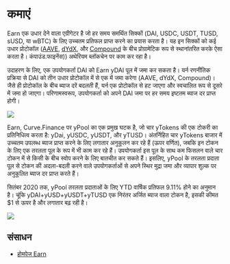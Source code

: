 # कमाएं

Earn एक उधार देने वाला एग्रीगेटर है जो हर समय समर्थित सिक्कों \(DAI, USDC, USDT, TUSD, sUSD, या wBTC\) के लिए उच्चतम प्रतिफल प्राप्त करने का प्रयास करता है। यह इन सिक्कों को कई उधार प्रोटोकॉल \([AAVE](https://aave.com), [dYdX](https://dydx.exchange/), और [Compound](https://) के बीच प्रोग्रामेटिक रूप से स्थानांतरित करके ऐसा करता है। कंपाउंड.फाइनेंस)\) अथेरियम ब्लॉकचेन पर काम कर रहा है।

उदाहरण के लिए, एक उपयोगकर्ता DAI को Earn yDAI पूल में जमा कर सकता है। यर्न रणनीतिक प्रक्रिया से DAI को तीन उधार प्रोटोकॉल में से एक में जमा करेगा \(AAVE, dYdX, Compound\)। जैसे ही प्रोटोकॉल के बीच ब्याज दरें बदलती हैं, यर्न एक प्रोटोकॉल से हट जाएगा और स्वचालित रूप से दूसरे में जमा हो जाएगा। परिणामस्वरूप, उपयोगकर्ता को अपने DAI जमा पर हर समय इष्टतम ब्याज दर प्राप्त होगी।

![](https://i.imgur.com/jLlg0WU.png)

Earn, Curve.Finance पर yPool का एक प्रमुख घटक है, जो चार yTokens की एक टोकरी का प्रतिनिधित्व करता है: yDai, yUSDC, yUSDT, और yTUSD। अंतर्निहित चार yTokens बाजार में उच्चतम उपलब्ध ब्याज प्राप्त करने के लिए लगातार अनुकूलन कर रहे हैं \(ऊपर वर्णित\), जबकि इन टोकन के लिए एक तरलता पूल के रूप में भी काम कर रहे हैं। उपयोगकर्ता इस पूल के साथ कम फिसलन वाले चार टोकन में से किसी के बीच स्वोप करने के लिए बातचीत कर सकते हैं। इसलिए, yPool के तरलता प्रदाता पूल से टोकन की अदला-बदली करने वाले उपयोगकर्ताओं से अपने स्थिर मुद्रा जमा और व्यापार शुल्क पर अनुकूलित ब्याज दर प्राप्त करते हैं।

सितंबर 2020 तक, yPool तरलता प्रदाताओं के लिए YTD वार्षिक प्रतिफल 9.11% होने का अनुमान है। चूंकि yDAI+yUSD+yUSDT+yTUSD एक निरंतर अर्जित ब्याज वाला टोकन है, इसकी कीमत \$1 से ऊपर है और लगातार बढ़ रही है।

![](https://i.imgur.com/U4KcWyE.png)

## संसाधन

- [होमपेज Earn](https://v1.yearn.finance/earn)
